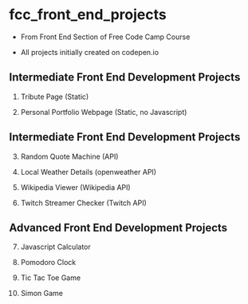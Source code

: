 # fcc_front_end_projects
- From Front End Section of Free Code Camp Course

- All projects initially created on codepen.io

 ## Intermediate Front End Development Projects

1. Tribute Page (Static)

2. Personal Portfolio Webpage (Static, no Javascript)

 ## Intermediate Front End Development Projects

3. Random Quote Machine (API)

4. Local Weather Details (openweather API)

5. Wikipedia Viewer (Wikipedia API)

6. Twitch Streamer Checker (Twitch API)

 ## Advanced Front End Development Projects

7. Javascript Calculator

8. Pomodoro Clock

9. Tic Tac Toe Game

10. Simon Game
